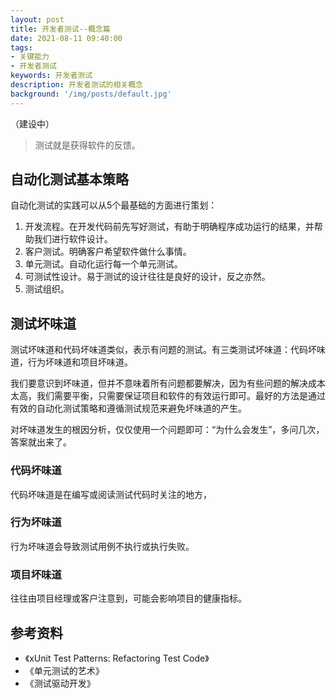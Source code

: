 ```yaml
---
layout: post
title: 开发者测试--概念篇
date: 2021-08-11 09:40:00
tags:
- 关键能力
- 开发者测试
keywords: 开发者测试
description: 开发者测试的相关概念
background: '/img/posts/default.jpg'
---
```


（建设中）

> 测试就是获得软件的反馈。

## 自动化测试基本策略

自动化测试的实践可以从5个最基础的方面进行策划：

1. 开发流程。在开发代码前先写好测试，有助于明确程序成功运行的结果，并帮助我们进行软件设计。
2. 客户测试。明确客户希望软件做什么事情。
3. 单元测试。自动化运行每一个单元测试。
4. 可测试性设计。易于测试的设计往往是良好的设计，反之亦然。
5. 测试组织。

## 测试坏味道

测试坏味道和代码坏味道类似，表示有问题的测试。有三类测试坏味道：代码坏味道，行为坏味道和项目坏味道。

我们要意识到坏味道，但并不意味着所有问题都要解决，因为有些问题的解决成本太高，我们需要平衡，只需要保证项目和软件的有效运行即可。最好的方法是通过有效的自动化测试策略和遵循测试规范来避免坏味道的产生。

对坏味道发生的根因分析，仅仅使用一个问题即可：“为什么会发生”，多问几次，答案就出来了。

### 代码坏味道

代码坏味道是在编写或阅读测试代码时关注的地方，

### 行为坏味道

行为坏味道会导致测试用例不执行或执行失败。

### 项目坏味道

往往由项目经理或客户注意到，可能会影响项目的健康指标。

## 参考资料

- 《xUnit Test Patterns: Refactoring Test Code》
- 《单元测试的艺术》
- 《测试驱动开发》
